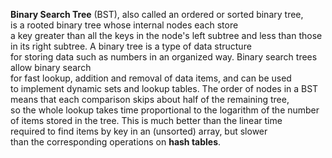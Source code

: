 
<strong>Binary Search Tree</strong> (BST), also called an ordered or sorted binary tree,<br> is a rooted binary tree whose internal nodes each store <br>a key greater than all the keys in the node's left subtree and less than those<br> in its right subtree. A binary tree is a type of data structure<br> for storing data such as numbers in an organized way. Binary search trees allow binary search<br> for fast lookup, addition and removal of data items, and can be used <br>to implement dynamic sets and lookup tables. The order of nodes in a BST<br> means that each comparison skips about half of the remaining tree,<br> so the whole lookup takes time proportional to the logarithm of the number<br> of items stored in the tree. This is much better than the linear time<br> required to find items by key in an (unsorted) array, but slower<br> than the corresponding operations on <strong>hash tables</strong>. 
